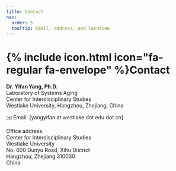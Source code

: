 ```yaml
---
title: Contact
nav:
  order: 5
  tooltip: Email, address, and location
---
```


# {% include icon.html icon="fa-regular fa-envelope" %}Contact

**Dr. Yifan Yang, Ph.D.**  
Laboratory of Systems Aging  
Center for Interdisciplinary Studies  
Westlake University, Hangzhou, Zhejiang, China

✉️ Email: [yangyifan at westlake dot edu dot cn]

Office address:  
Center for Interdisciplinary Studies  
Westlake University  
No. 600 Dunyu Road, Xihu District  
Hangzhou, Zhejiang 310030  
China